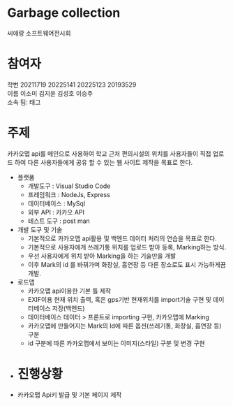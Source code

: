 <h1>Garbage collection</h1>
씨애랑 소프트웨어전시회

<h1>참여자</h1>
<p>
    학번 20211719 20225141 20225123 20193529
    <br>
    이름 이소미 김지윤 김성호 이승주
    <br>
    소속 팀: 태그
    <br>
<h1>주제</h1>
<p>카카오맵 api를 메인으로 사용하여 학교 근처 편의시설의 위치를 사용자들이 직접 업로드 하여 다른 사용자들에게 공유 할 수 있는 웹 사이트 제작을 목표로 한다.</p>
</p>


<ul>
    <li>플랫폼<ul>
            <li> 개발도구 : Visual Studio Code </li>
            <li> 프레임워크 : NodeJs, Express </li>
            <li> 데이터베이스 : MySql </li>
            <li> 외부 API : 카카오 API  </li>
            <li> 테스트 도구 : post man </li>
        </ul>
    </li>
    <li>개발 도구 및 기술<ul>
            <li>기본적으로 카카오맵 api활용 및 백엔드 데이터 처리의 연습을 목표로 한다.</li>
            <li>기본적으로 사용자에게 쓰레기통 위치를 업로드 받아 등록, Marking하는 방식.</li>
            <li>우선 사용자에게 위치 받아 Marking을 하는 기술만을 개발</li>
            <li>이후 Mark의 id 를 바꿔가며 화장실, 흡연장 등 다른 장소로도 표시 가능하게끔 개발.</li>
        </ul>
    </li>
    <li>로드맵
        <ul>
            <li>카카오맵 api이용한 기본 틀 제작</li>
            <li>EXIF이용 현재 위치 출력, 혹은 gps기반 현재위치를 import기술 구현 및 데이터베이스 저장(백엔드)</li>
            <li>데이터베이스 데이터 > 프론트로 importing 구현, 카카오맵에 Marking</li>
            <li>카카오맵에 만들어지는 Mark의 Id에 따른 옵션(쓰레기통, 화장실, 흡연장 등) 구분</li>
            <li>id 구분에 따른 카카오맵에서 보이는 이미지(스타일) 구분 및 변경 구현</li>
        </ul>
    </li>
</ul>

<ul>
    <li>
        <h1>진행상황</h1>
    </li>
    <li>카카오맵 Api키 발급 및 기본 페이지 제작</li>

</ul>

